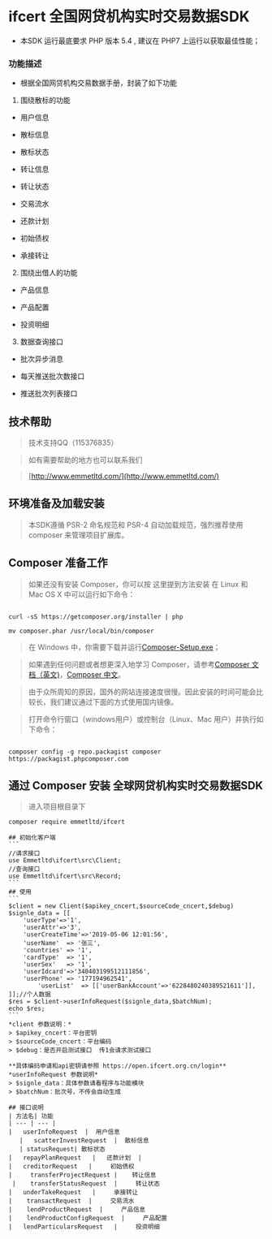 # ifcert 全国网贷机构实时交易数据SDK

* 本SDK 运行最底要求 PHP 版本 5.4 , 建议在 PHP7 上运行以获取最佳性能；

### 功能描述

* 根据全国网贷机构交易数据手册，封装了如下功能
1. 围绕散标的功能
* 用户信息

* 散标信息

* 散标状态

* 转让信息

* 转让状态

* 交易流水

* 还款计划

* 初始债权

* 承接转让
2. 围绕出借人的功能
* 产品信息

* 产品配置

* 投资明细
3. 数据查询接口
* 批次异步消息

* 每天推送批次数接口

* 推送批次列表接口

## 技术帮助

> 技术支持QQ（115376835）

> 如有需要帮助的地方也可以联系我们

>  [http://www.emmetltd.com/](http://www.emmetltd.com/)

## 环境准备及加载安装

> 本SDK遵循 PSR-2 命名规范和 PSR-4 自动加载规范，强烈推荐使用 composer 来管理项目扩展库。

## Composer 准备工作

> 如果还没有安装 Composer，你可以按 这里提到方法安装 在 Linux 和 Mac OS X 中可以运行如下命令：

```

curl -sS https://getcomposer.org/installer | php

mv composer.phar /usr/local/bin/composer
```

> 在 Windows 中，你需要下载并运行[Composer-Setup.exe](https://getcomposer.org/Composer-Setup.exe)；

> 如果遇到任何问题或者想更深入地学习 Composer，请参考[Composer 文档（英文)](https://getcomposer.org/doc/)，[Composer 中文](http://www.kancloud.cn/thinkphp/composer)。

> 由于众所周知的原因，国外的网站连接速度很慢。因此安装的时间可能会比较长，我们建议通过下面的方式使用国内镜像。

> 打开命令行窗口（windows用户）或控制台（Linux、Mac 用户）并执行如下命令：

```

composer config -g repo.packagist composer https://packagist.phpcomposer.com
```

## 通过 Composer 安装 全球网贷机构实时交易数据SDK

> 进入项目根目录下

~~~
composer require emmetltd/ifcert

## 初始化客户端
```
//请求接口
use Emmetltd\ifcert\src\Client;
//查询接口
use Emmetltd\ifcert\src\Record;
```
## 使用
```
$client = new Client($apikey_cncert,$sourceCode_cncert,$debug)
$signle_data = [[
	'userType'=>'1',
	'userAttr'=>'3',
	'userCreateTime'=>'2019-05-06 12:01:56',
	'userName'	=> '张三',
	'countries' => '1',
	'cardType'	=> '1',
	'userSex'	=> '1',
	'userIdcard'=>'340403199512111856',
	'userPhone' => '177194962541',
        'userList'  => [['userBankAccount'=>'6228480240389521611']],
]];//个人数据
$res = $client->userInfoRequest($signle_data,$batchNum);
echo $res;
```
*client 参数说明：*
> $apikey_cncert：平台密钥
> $sourceCode_cncert：平台编码
> $debug：是否开启测试接口  传1会请求测试接口

**具体编码申请和api密钥请参照 https://open.ifcert.org.cn/login**
*userInfoRequest 参数说明*
> $signle_data：具体参数请看程序与功能模块
> $batchNum：批次号，不传会自动生成

## 接口说明
| 方法名| 功能 
| --- | --- | 
|   userInfoRequest  |  用户信息
   |   scatterInvestRequest  |  散标信息
   | statusRequest| 散标状态
|   repayPlanRequest   |   还款计划  |
|   creditorRequest   |     初始债权
|     transferProjectRequest |    转让信息
 |    transferStatusRequest  |     转让状态
|   underTakeRequest   |     承接转让
|    transactRequest  |     交易流水
|    lendProductRequest  |     产品信息
|    lendProductConfigRequest  |     产品配置
|   lendParticularsRequest   |     投资明细


